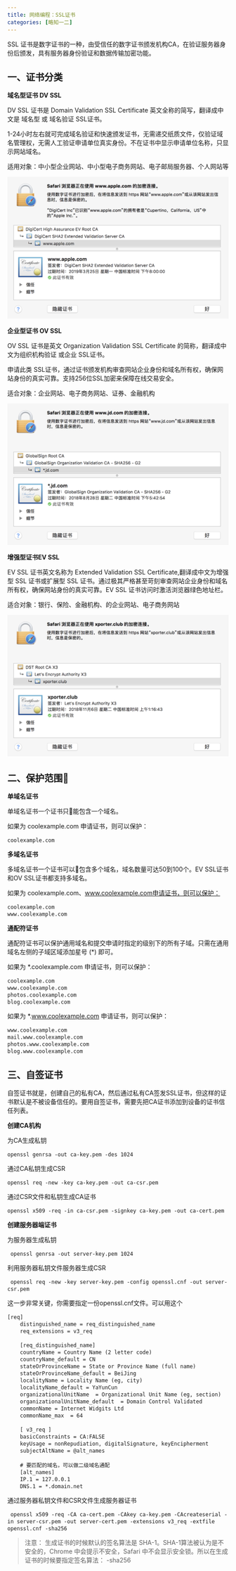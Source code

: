 ```yaml
---
title: 网络编程：SSL证书
categories: [略知一二]
---
```



SSL 证书是数字证书的一种，由受信任的数字证书颁发机构CA，在验证服务器身份后颁发，具有服务器身份验证和数据传输加密功能。


## 一、证书分类

**域名型证书 DV SSL**

DV SSL 证书是 Domain Validation SSL Certificate 英文全称的简写，翻译成中文是 域名型 或 域名验证 SSL证书。

1-24小时左右就可完成域名验证和快速颁发证书，无需递交纸质文件，仅验证域名管理权，无需人工验证申请单位真实身份。不在证书中显示申请单位名称，只显示网站域名。

适用对象：中小型企业网站、中小型电子商务网站、电子邮局服务器、个人网站等

![](https://raw.githubusercontent.com/DullDevil/pics/master/HTTPS/apple-ssl.png)

**企业型证书 OV SSL**

OV SSL 证书是英文  Organization Validation SSL Certificate 的简称，翻译成中文为组织机构验证 或企业 SSL证书。

申请此类 SSL证书，通过证书颁发机构审查网站企业身份和域名所有权，确保网站身份的真实可靠。支持256位SSL加密来保障在线交易安全。

适合对象：企业网站、电子商务网站、证券、金融机构

![](https://raw.githubusercontent.com/DullDevil/pics/master/HTTPS/jd-ssl.png)


**增强型证书EV SSL**

EV SSL 证书英文名称为 Extended Validation SSL Certificate,翻译成中文为增强型 SSL 证书或扩展型 SSL 证书。通过极其严格甚至苛刻审查网站企业身份和域名所有权，确保网站身份的真实可靠。EV SSL 证书访问时激活浏览器绿色地址栏。

适合对象：银行、保险、金融机构、的企业网站、电子商务网站

![](https://raw.githubusercontent.com/DullDevil/pics/master/HTTPS/xporter-ssl.png)

## 二、保护范围

**单域名证书**

单域名证书一个证书只能包含一个域名。

如果为 coolexample.com 申请证书，则可以保护：

```
coolexample.com
```


**多域名证书**

多域名证书一个证书可以包含多个域名，域名数量可达50到100个。EV SSL证书和OV SSL证书都支持多域名。

如果为 coolexample.com、www.coolexample.com申请证书，则可以保护：

```
coolexample.com
www.coolexample.com
```

**通配符证书**

通配符证书可以保护通用域名和提交申请时指定的级别下的所有子域。只需在通用域名左侧的子域区域添加星号 (*) 即可。

如果为 *.coolexample.com 申请证书，则可以保护：

```
coolexample.com
www.coolexample.com
photos.coolexample.com
blog.coolexample.com
```
如果为 *.www.coolexample.com 申请证书，则可以保护：

```
www.coolexample.com
mail.www.coolexample.com
photos.www.coolexample.com
blog.www.coolexample.com
```
 

## 三、自签证书

自签证书就是，创建自己的私有CA，然后通过私有CA签发SSL证书，但这样的证书默认是不被设备信任的。要用自签证书，需要先把CA证书添加到设备的证书信任列表。

**创建CA机构**

为CA生成私钥

```shell
openssl genrsa -out ca-key.pem -des 1024
```

通过CA私钥生成CSR

```shell
openssl req -new -key ca-key.pem -out ca-csr.pem
```

通过CSR文件和私钥生成CA证书

```shell
openssl x509 -req -in ca-csr.pem -signkey ca-key.pem -out ca-cert.pem
```


**创建服务器端证书**

为服务器生成私钥

```shell
 openssl genrsa -out server-key.pem 1024
```

利用服务器私钥文件服务器生成CSR

```shell
 openssl req -new -key server-key.pem -config openssl.cnf -out server-csr.pem
```

这一步非常关键，你需要指定一份openssl.cnf文件。可以用这个

```
[req]  
    distinguished_name = req_distinguished_name  
    req_extensions = v3_req  

    [req_distinguished_name]  
    countryName = Country Name (2 letter code)  
    countryName_default = CN  
    stateOrProvinceName = State or Province Name (full name)  
    stateOrProvinceName_default = BeiJing  
    localityName = Locality Name (eg, city)  
    localityName_default = YaYunCun  
    organizationalUnitName  = Organizational Unit Name (eg, section)  
    organizationalUnitName_default  = Domain Control Validated  
    commonName = Internet Widgits Ltd  
    commonName_max  = 64  

    [ v3_req ]  
    basicConstraints = CA:FALSE  
    keyUsage = nonRepudiation, digitalSignature, keyEncipherment  
    subjectAltName = @alt_names  

    # 要匹配的域名，可以做二级域名通配
    [alt_names]  
    IP.1 = 127.0.0.1
    DNS.1 = *.domain.net

```

通过服务器私钥文件和CSR文件生成服务器证书

```shell
 openssl x509 -req -CA ca-cert.pem -CAkey ca-key.pem -CAcreateserial -in server-csr.pem -out server-cert.pem -extensions v3_req -extfile openssl.cnf -sha256
```

> 注意： 生成证书的时候默认的签名算法是 SHA-1。SHA-1算法被认为是不安全的，Chrome 中会提示不安全，Safari 中不会显示安全锁。所以在生成证书的时候要指定签名算法： -sha256
